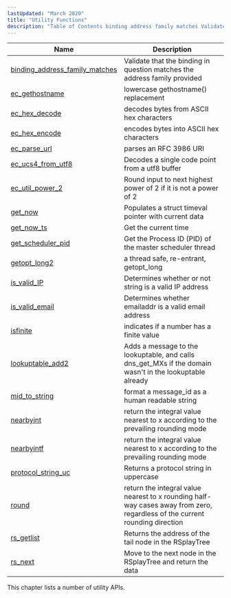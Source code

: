 ```yaml
---
lastUpdated: "March 2020"
title: "Utility Functions"
description: "Table of Contents binding address family matches Validate that the binding in question matches the address family provided ec gethostname lowercase gethostname replacement ec hex decode decodes bytes from ASCII hex characters ec hex encode encodes bytes into ASCII hex characters ec parse url parses an RFC 3986 URI ec..."
---
```



| Name                                                                                                                        | Description                                                                                                                 |
|-----------------------------------------------------------------------------------------------------------------------------|-----------------------------------------------------------------------------------------------------------------------------|
| [binding_address_family_matches](/momentum/3/3-api/apis-binding-address-family-matches) | Validate that the binding in question matches the address family provided                                                   |
| [ec_gethostname](/momentum/3/3-api/apis-ec-gethostname)                                 | lowercase gethostname() replacement                                                                                         |
| [ec_hex_decode](/momentum/3/3-api/apis-ec-hex-decode)                                   | decodes bytes from ASCII hex characters                                                                                     |
| [ec_hex_encode](/momentum/3/3-api/apis-ec-hex-encode)                                   | encodes bytes into ASCII hex characters                                                                                     |
| [ec_parse_url](/momentum/3/3-api/apis-ec-parse-url)                                     | parses an RFC 3986 URI                                                                                                      |
| [ec_ucs4_from_utf8](/momentum/3/3-api/apis-ec-ucs-4-from-utf-8)                           | Decodes a single code point from a utf8 buffer                                                                              |
| [ec_util_power_2](/momentum/3/3-api/apis-ec-util-power-2)                               | Round input to next highest power of 2 if it is not a power of 2                                                            |
| [get_now](/momentum/3/3-api/apis-get-now)                                               | Populates a struct timeval pointer with current data                                                                        |
| [get_now_ts](/momentum/3/3-api/apis-get-now-ts)                                         | Get the current time                                                                                                        |
| [get_scheduler_pid](/momentum/3/3-api/apis-get-scheduler-pid)                           | Get the Process ID (PID) of the master scheduler thread                                                                     |
| [getopt_long2](/momentum/3/3-api/apis-getopt-long-2)                                     | a thread safe, re-entrant, getopt_long                                                                                      |
| [is_valid_IP](/momentum/3/3-api/apis-is-valid-ip)                                       | Determines whether or not string is a valid IP address                                                                      |
| [is_valid_email](/momentum/3/3-api/apis-is-valid-email)                                 | Determines whether emailaddr is a valid email address                                                                       |
| [isfinite](/momentum/3/3-api/apis-isfinite)                                             | indicates if a number has a finite value                                                                                    |
| [lookuptable_add2](/momentum/3/3-api/apis-lookuptable-add-2)                             | Adds a message to the lookuptable, and calls dns_get_MXs if the domain wasn't in the lookuptable already                    |
| [mid_to_string](/momentum/3/3-api/apis-mid-to-string)                                   | format a message_id as a human readable string                                                                              |
| [nearbyint](/momentum/3/3-api/apis-nearbyint)                                           | return the integral value nearest to x according to the prevailing rounding mode                                            |
| [nearbyintf](/momentum/3/3-api/apis-nearbyintf)                                         | return the integral value nearest to x according to the prevailing rounding mode                                            |
| [protocol_string_uc](/momentum/3/3-api/apis-protocol-string-uc)                         | Returns a protocol string in uppercase                                                                                      |
| [round](/momentum/3/3-api/apis-round)                                                   | return the integral value nearest to x rounding half-way cases away from zero, regardless of the current rounding direction |
| [rs_getlist](/momentum/3/3-api/apis-rs-getlist)                                         | Returns the address of the tail node in the RSplayTree                                                                      |
| [rs_next](/momentum/3/3-api/apis-rs-next)                                               | Move to the next node in the RSplayTree and return the data                                                                 |

This chapter lists a number of utility APIs.